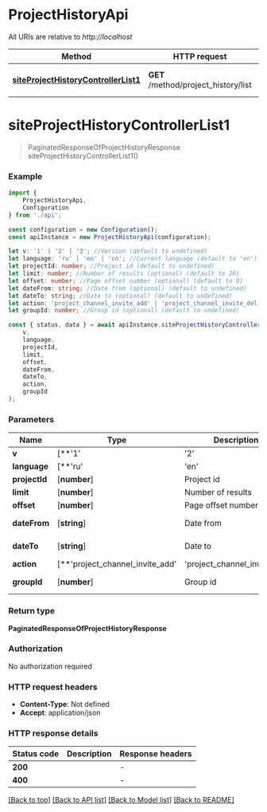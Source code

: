 # ProjectHistoryApi

All URIs are relative to *http://localhost*

|Method | HTTP request | Description|
|------------- | ------------- | -------------|
|[**siteProjectHistoryControllerList1**](#siteprojecthistorycontrollerlist1) | **GET** /method/project_history/list | Get project history of actions|

# **siteProjectHistoryControllerList1**
> PaginatedResponseOfProjectHistoryResponse siteProjectHistoryControllerList1()


### Example

```typescript
import {
    ProjectHistoryApi,
    Configuration
} from './api';

const configuration = new Configuration();
const apiInstance = new ProjectHistoryApi(configuration);

let v: '1' | '2' | '3'; //Version (default to undefined)
let language: 'ru' | 'en' | 'cn'; //Current language (default to 'en')
let projectId: number; //Project id (default to undefined)
let limit: number; //Number of results (optional) (default to 20)
let offset: number; //Page offset number (optional) (default to 0)
let dateFrom: string; //Date from (optional) (default to undefined)
let dateTo: string; //Date to (optional) (default to undefined)
let action: 'project_channel_invite_add' | 'project_channel_invite_del' | 'project_channel_invite_accept' | 'project_channel_invite_decline' | 'user_project_invite_add' | 'user_project_invite_del' | 'user_project_invite_accept' | 'user_project_invite_decline' | 'user_project_add' | 'user_project_del' | 'user_project_change' | 'project_channel_add' | 'project_channel_del' | 'project_channel_change'; //Action (optional) (default to undefined)
let groupId: number; //Group id (optional) (default to undefined)

const { status, data } = await apiInstance.siteProjectHistoryControllerList1(
    v,
    language,
    projectId,
    limit,
    offset,
    dateFrom,
    dateTo,
    action,
    groupId
);
```

### Parameters

|Name | Type | Description  | Notes|
|------------- | ------------- | ------------- | -------------|
| **v** | [**&#39;1&#39; | &#39;2&#39; | &#39;3&#39;**]**Array<&#39;1&#39; &#124; &#39;2&#39; &#124; &#39;3&#39;>** | Version | defaults to undefined|
| **language** | [**&#39;ru&#39; | &#39;en&#39; | &#39;cn&#39;**]**Array<&#39;ru&#39; &#124; &#39;en&#39; &#124; &#39;cn&#39;>** | Current language | defaults to 'en'|
| **projectId** | [**number**] | Project id | defaults to undefined|
| **limit** | [**number**] | Number of results | (optional) defaults to 20|
| **offset** | [**number**] | Page offset number | (optional) defaults to 0|
| **dateFrom** | [**string**] | Date from | (optional) defaults to undefined|
| **dateTo** | [**string**] | Date to | (optional) defaults to undefined|
| **action** | [**&#39;project_channel_invite_add&#39; | &#39;project_channel_invite_del&#39; | &#39;project_channel_invite_accept&#39; | &#39;project_channel_invite_decline&#39; | &#39;user_project_invite_add&#39; | &#39;user_project_invite_del&#39; | &#39;user_project_invite_accept&#39; | &#39;user_project_invite_decline&#39; | &#39;user_project_add&#39; | &#39;user_project_del&#39; | &#39;user_project_change&#39; | &#39;project_channel_add&#39; | &#39;project_channel_del&#39; | &#39;project_channel_change&#39;**]**Array<&#39;project_channel_invite_add&#39; &#124; &#39;project_channel_invite_del&#39; &#124; &#39;project_channel_invite_accept&#39; &#124; &#39;project_channel_invite_decline&#39; &#124; &#39;user_project_invite_add&#39; &#124; &#39;user_project_invite_del&#39; &#124; &#39;user_project_invite_accept&#39; &#124; &#39;user_project_invite_decline&#39; &#124; &#39;user_project_add&#39; &#124; &#39;user_project_del&#39; &#124; &#39;user_project_change&#39; &#124; &#39;project_channel_add&#39; &#124; &#39;project_channel_del&#39; &#124; &#39;project_channel_change&#39;>** | Action | (optional) defaults to undefined|
| **groupId** | [**number**] | Group id | (optional) defaults to undefined|


### Return type

**PaginatedResponseOfProjectHistoryResponse**

### Authorization

No authorization required

### HTTP request headers

 - **Content-Type**: Not defined
 - **Accept**: application/json


### HTTP response details
| Status code | Description | Response headers |
|-------------|-------------|------------------|
|**200** |  |  -  |
|**400** |  |  -  |

[[Back to top]](#) [[Back to API list]](../README.md#documentation-for-api-endpoints) [[Back to Model list]](../README.md#documentation-for-models) [[Back to README]](../README.md)

